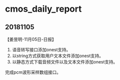 # cmos_daily_report

## 20181105
【姜昱明-11月05日-日报】
1. 语音转写接口添加onest支持。
2. 以string方式获取用户文本文件添加onest支持。
3. 以静态方式下载音频文件以及文本文件添加onest支持。

完成pcm波形采样数组接口。
